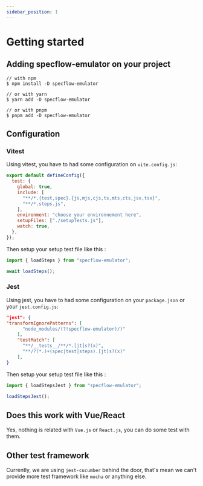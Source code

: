 ```yaml
---
sidebar_position: 1
---
```


# Getting started


## Adding specflow-emulator on your project

```shell
// with npm
$ npm install -D specflow-emulator

// or with yarn
$ yarn add -D specflow-emulator

// or with pnpm
$ pnpm add -D specflow-emulator
```

## Configuration

### Vitest

Using vitest, you have to had some configuration on `vite.config.js`:

```javascript
export default defineConfig({
  test: {
    global: true,
    include: [
      "**/*.{test,spec}.{js,mjs,cjs,ts,mts,cts,jsx,tsx}",
      "**/*.steps.js",
    ],
    environment: "choose your environnement here",
    setupFiles: ["./setupTests.js"],
    watch: true,
  },
});
```

Then setup your setup test file like this :

```javascript
import { loadSteps } from "specflow-emulator";

await loadSteps();
```

### Jest

Using jest, you have to had some configuration on your `package.json` or your `jest.config.js`:

```json
"jest": {
"transformIgnorePatterns": [
      "node_modules/(?!specflow-emulator)/)"
    ],
    "testMatch": [
      "**/__tests__/**/*.[jt]s?(x)",
      "**/?(*.)+(spec|test|steps).[jt]s?(x)"
    ],
}
```

Then setup your setup test file like this :

```javascript
import { loadStepsJest } from "specflow-emulator";

loadStepsJest();
```

## Does this work with Vue/React

Yes, nothing is related with `Vue.js` or `React.js`, you can do some test with them.

## Other test framework

Currently, we are using `jest-cucumber` behind the door, that's mean we can't provide more test framework like `mocha` or anything else.

